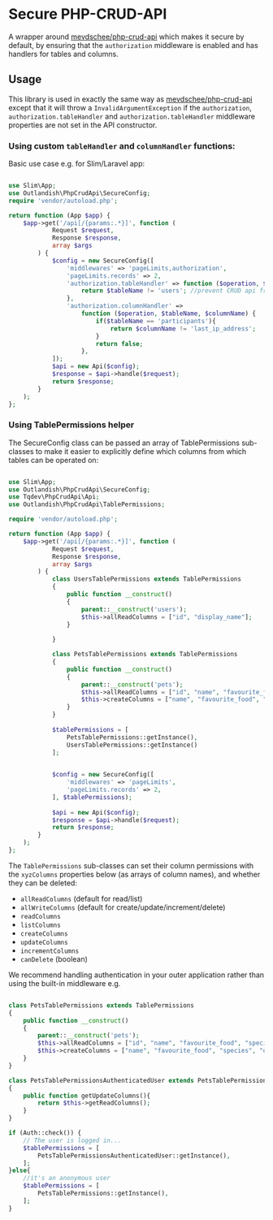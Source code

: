 # Secure PHP-CRUD-API

A wrapper around [mevdschee/php-crud-api](https://github.com/mevdschee/php-crud-api) which makes it secure by default,
by ensuring that the `authorization` middleware is enabled and has handlers for tables and columns.

## Usage

This library is used in exactly the same way as [mevdschee/php-crud-api](https://github.com/mevdschee/php-crud-api)
except that it will throw a `InvalidArgumentException` if the `authorization`, `authorization.tableHandler` and
`authorization.tableHandler` middleware properties are not set in the API constructor.

### Using custom `tableHandler` and `columnHandler` functions:

Basic use case e.g. for Slim/Laravel app:

```php

use Slim\App;
use Outlandish\PhpCrudApi\SecureConfig;
require 'vendor/autoload.php';

return function (App $app) {
    $app->get('/api[/{params:.*}]', function (
            Request $request,
            Response $response,
            array $args
        ) {
            $config = new SecureConfig([
                'middlewares' => 'pageLimits,authorization',
                'pageLimits.records' => 2,
                'authorization.tableHandler' => function ($operation, $tableName)  {
                    return $tableName != 'users'; //prevent CRUD api from performing any actions on the users table
                },
                'authorization.columnHandler' =>
                    function ($operation, $tableName, $columnName) {
                        if($tableName == 'participants'){
                            return $columnName != 'last_ip_address';
                        }
                        return false;
                    },
            ]);
            $api = new Api($config);
            $response = $api->handle($request);
            return $response;
        }
    );
};
```

### Using TablePermissions helper

The SecureConfig class can be passed an array of TablePermissions sub-classes to make it easier to explicitly
define which columns from which tables can be operated on:

```php

use Slim\App;
use Outlandish\PhpCrudApi\SecureConfig;
use Tqdev\PhpCrudApi\Api;
use Outlandish\PhpCrudApi\TablePermissions;

require 'vendor/autoload.php';

return function (App $app) {
    $app->get('/api[/{params:.*}]', function (
            Request $request,
            Response $response,
            array $args
        ) {
            class UsersTablePermissions extends TablePermissions
            {
                public function __construct()
                {
                    parent::__construct('users');
                    $this->allReadColumns = ["id", "display_name"];
                }
        
            }

            class PetsTablePermissions extends TablePermissions
            {
                public function __construct()
                {
                    parent::__construct('pets');
                    $this->allReadColumns = ["id", "name", "favourite_food", "species", "owner"];
                    $this->createColumns = ["name", "favourite_food", "species", "owner"];
                }
            }
        
            $tablePermissions = [
                PetsTablePermissions::getInstance(),
                UsersTablePermissions::getInstance()
            ];

            
            $config = new SecureConfig([
                'middlewares' => 'pageLimits',
                'pageLimits.records' => 2,
            ], $tablePermissions);
            
            $api = new Api($config);
            $response = $api->handle($request);
            return $response;
        }
    );
};
```

The `TablePermissions` sub-classes can set their column permissions with the `xyzColumns` properties below (as 
arrays of column names), and whether they can be deleted:

* `allReadColumns` (default for read/list)
* `allWriteColumns` (default for create/update/increment/delete)
* `readColumns` 
* `listColumns` 
* `createColumns` 
* `updateColumns` 
* `incrementColumns` 
* `canDelete` (boolean) 

We recommend handling authentication in your outer application rather than using the built-in middleware e.g. 

```PHP

class PetsTablePermissions extends TablePermissions
{
    public function __construct()
    {
        parent::__construct('pets');
        $this->allReadColumns = ["id", "name", "favourite_food", "species", "owner"];
        $this->createColumns = ["name", "favourite_food", "species", "owner"];
    }
}

class PetsTablePermissionsAuthenticatedUser extends PetsTablePermissions
{
    public function getUpdateColumns(){
        return $this->getReadColumns();
    }
}

if (Auth::check()) {
    // The user is logged in...
    $tablePermissions = [
        PetsTablePermissionsAuthenticatedUser::getInstance(),
    ];
}else{
    //it's an anonymous user
    $tablePermissions = [
        PetsTablePermissions::getInstance(),
    ];
}



```
